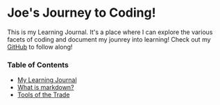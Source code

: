 # Joe's Journey to Coding!

This is my Learning Journal. It's a place where I can explore the various facets of coding and document my jounrey into learning! Check out my [GitHub](https://penjoe.github.io/learning-journal/) to follow along!

### Table of Contents

* [My Learning Journal](https://penjoe.github.io/learning-journal/)
* [What is markdown?](https://penjoe.github.io/learning-journal/markdown)
* [Tools of the Trade](https://penjoe.github.io/learning-journal/coders-computer)

